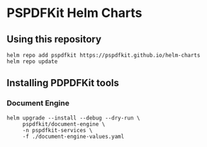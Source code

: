 # PSPDFKit Helm Charts

## Using this repository

```
helm repo add pspdfkit https://pspdfkit.github.io/helm-charts
helm repo update
```

## Installing PDPDFKit tools

### Document Engine

```
helm upgrade --install --debug --dry-run \
     pspdfkit/document-engine \
     -n pspdfkit-services \
     -f ./document-engine-values.yaml
```
